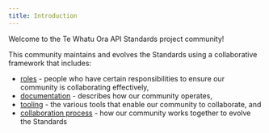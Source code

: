 ```yaml
---
title: Introduction
---
```



Welcome to the Te Whatu Ora API Standards project community!

This community maintains and evolves the Standards using a collaborative framework that includes:

- [roles](./01.1-roles.md) - people who have certain responsibilities to ensure our community is collaborating effectively,
- [documentation](./01.2-documentation.md) - describes how our community operates,
- [tooling](./01.3-tools.md) - the various tools that enable our community to collaborate, and
- [collaboration process](01.4-collab-process.md) - how our community works together to evolve the Standards
